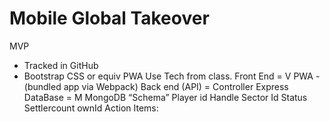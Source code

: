 # Mobile Global Takeover






MVP
* Tracked in GitHub
* Bootstrap CSS or equiv
PWA
Use Tech from class.
Front End = V
PWA - (bundled app via Webpack)
Back end  (API) = Controller
Express
DataBase = M
MongoDB
“Schema”
Player
id
Handle
Sector
Id
Status
Settlercount
ownId
Action Items:
